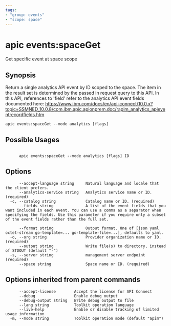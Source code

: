 ```yaml
---
tags:
- "group: events"
- "scope: space"
---
```

# apic events:spaceGet

Get specific event at space scope

## Synopsis

Return a single analytics API event by ID scoped to the space. The item in the result set is determined by the passed in request query to this API. In this API, references to 'field' refer to the analytics API event fields documented here: https://www.ibm.com/docs/en/api-connect/10.0.x?topic=SSMNED_10.0.8/com.ibm.apic.apionprem.doc/rapim_analytics_apieventrecordfields.htm

```
apic events:spaceGet --mode analytics [flags]
```

## Possible Usages

```

      apic events:spaceGet --mode analytics [flags] ID

```

## Options

```
      --accept-language string     Natural language and locale that the client prefers.
      --analytics-service string   Analytics service name or ID. (required)
  -c, --catalog string             Catalog name or ID. (required)
      --fields string              A list of the event fields that you want included in each event. You can use a comma as a separator when specifying the fields. Use this parameter if you require only a subset of the event fields rather than the full set.

      --format string              Output format. One of [json yaml octet-stream go-template=... go-template-file=...], defaults to yaml.
  -o, --org string                 Provider organization name or ID. (required)
      --output string              Write file(s) to directory, instead of STDOUT (default "-")
  -s, --server string              management server endpoint (required)
      --space string               Space name or ID. (required)
```

## Options inherited from parent commands

```
      --accept-license        Accept the license for API Connect
      --debug                 Enable debug output
      --debug-output string   Write debug output to file
      --lang string           Toolkit operation language
      --live-help             Enable or disable tracking of limited usage information
  -m, --mode string           Toolkit operation mode (default "apim")
```
